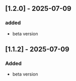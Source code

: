 ## [1.2.0] - 2025-07-09

### added
- beta version

## [1.1.2] - 2025-07-09

### Added
- beta version